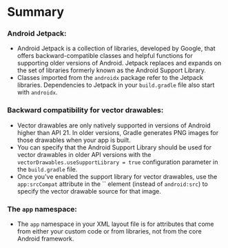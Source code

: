 # Summary

### Android Jetpack:

- Android Jetpack is a collection of libraries, developed by Google, that offers backward-compatible classes and helpful functions for supporting older versions of Android. Jetpack replaces and expands on the set of libraries formerly known as the Android Support Library.
- Classes imported from the `androidx` package refer to the Jetpack libraries. Dependencies to Jetpack in your `build.gradle` file also start with `androidx`.

### Backward compatibility for vector drawables:

- Vector drawables are only natively supported in versions of Android higher than API 21. In older versions, Gradle generates PNG images for those drawables when your app is built.
- You can specify that the Android Support Library should be used for vector drawables in older API versions with the `vectorDrawables.useSupportLibrary = true` configuration parameter in the `build.gradle` file.
- Once you've enabled the support library for vector drawables, use the `app:srcCompat` attribute in the `` element (instead of `android:src`) to specify the vector drawable source for that image.

### The `app` namespace:

- The `app` namespace in your XML layout file is for attributes that come from either your custom code or from libraries, not from the core Android framework.